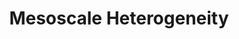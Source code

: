 ---
layout: page
title: Mesoscale Heterogeneity
description: In the real world, aerosol emissions can be localized on mesoscales (i.e., on the order of 100km). The differing aerosol radiative effects between regions of high and low aerosol loading drives changes to the overall circulation. We've used idealized models and satellite case studies to study this phenomenon, which we call the <b>"aerosol breeze"</b>. Read more about aerosol breezes <a href='https://doi.org/10.1038/s41467-023-37722-3'>in this paper</a>, where we also discuss how important it is to represent mesoscale aerosol gradients in GCMs to accurately assess aerosol-cloud interactions.
importance: 2
img: assets/img/aero_breeze.png
short_img: assets/img/aero_breeze.png
---